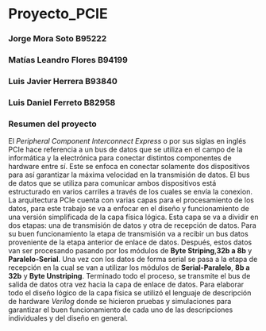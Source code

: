 # Proyecto_PCIE
### Jorge Mora Soto B95222
### Matías Leandro Flores B94199
### Luis Javier Herrera B93840
### Luis Daniel Ferreto B82958

### Resumen del proyecto
El  _Peripheral Component Interconnect Express_ o por sus siglas en inglés PCIe hace referencia a un bus de datos que se utiliza en el campo de la informática y la electrónica para conectar distintos componentes de hardware entre sí. Este se enfoca en conectar solamente dos dispositivos para así garantizar la máxima velocidad en la transmisión de datos. El bus de datos que se utiliza para comunicar ambos dispositivos está estructurado en varios carriles a través de los cuales se envía la conexion. La arquitectura PCIe cuenta con varias capas para el procesamiento de los datos, para este trabajo se va a enfocar en el diseño y funcionamiento de una versión simplificada de la capa física lógica. Esta capa se va a dividir en dos etapas: una de transmisión de datos y otra de recepción de datos. Para su buen funcionamiento la etapa de transmisión va a recibir un bus datos proveniente de la etapa anterior de enlace de datos. Después, estos datos van ser procesando pasando por los módulos de **Byte Striping**,**32b a 8b** y **Paralelo-Serial**. Una vez con los datos de forma serial se pasa a la etapa de recepción en la cual se van a utilizar los módulos de **Serial-Paralelo**, **8b a 32b** y **Byte Unstriping**. Terminado todo el proceso, se transmite el bus de salida de datos otra vez hacia la capa de enlace de datos. Para elaborar todo el diseño lógico de la capa física se utilizó el lenguaje de descripción de hardware _Verilog_ donde se hicieron pruebas y simulaciones para garantizar el buen funcionamiento de cada uno de las descripciones individuales y del diseño en general. 
